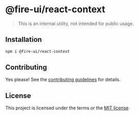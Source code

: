 # @fire-ui/react-context

> This is an internal utility, not intended for public usage.

## Installation

```sh
npm i @fire-ui/react-context
```

## Contributing

Yes please! See the
[contributing guidelines](https://github.com/epycsolutions/fire-ui-react/blob/master/CONTRIBUTING.md)
for details.

## License

This project is licensed under the terms or the
[MIT license](https://github.com/epycsolutions/fire-ui-react/blob/master/LICENSE)